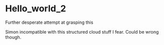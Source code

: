 # Hello_world_2
Further desperate attempt at grasping this

Simon incompatible with this structured cloud stuff
I fear.  Could be wrong though.
